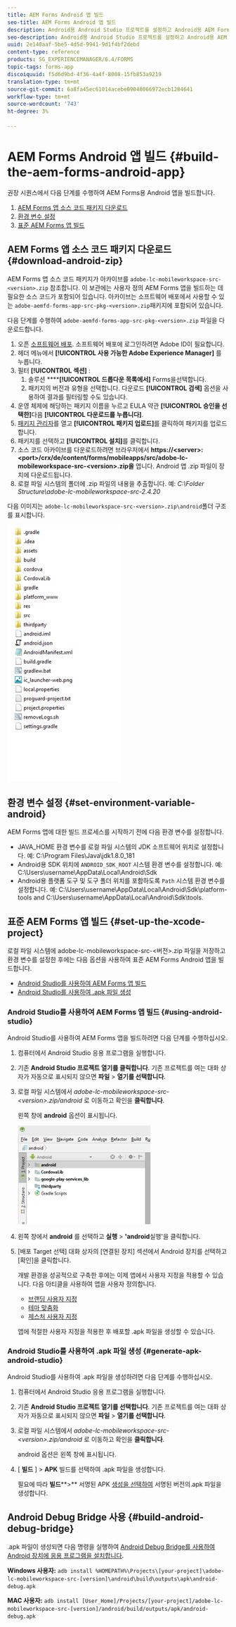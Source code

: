 ```yaml
---
title: AEM Forms Android 앱 빌드
seo-title: AEM Forms Android 앱 빌드
description: Android용 Android Studio 프로젝트를 설정하고 Android용 AEM Forms 앱용 .apk 파일을 빌드하는 절차
seo-description: Android용 Android Studio 프로젝트를 설정하고 Android용 AEM Forms 앱용 .apk 파일을 빌드하는 절차
uuid: 2e140aaf-5be5-4d5d-9941-9d1f4bf2debd
content-type: reference
products: SG_EXPERIENCEMANAGER/6.4/FORMS
topic-tags: forms-app
discoiquuid: f5d6d9bd-4f36-4a4f-8008-15fb853a9219
translation-type: tm+mt
source-git-commit: 6a8fa45ec61014acebe09048066972ecb1284641
workflow-type: tm+mt
source-wordcount: '743'
ht-degree: 3%

---
```



# AEM Forms Android 앱 빌드 {#build-the-aem-forms-android-app}

권장 시퀀스에서 다음 단계를 수행하여 AEM Forms용 Android 앱을 빌드합니다.

1. [AEM Forms 앱 소스 코드 패키지 다운로드](#download-android-zip)
1. [환경 변수 설정](#set-environment-variable-android)
1. [표준 AEM Forms 앱 빌드](#set-up-the-xcode-project)

## AEM Forms 앱 소스 코드 패키지 다운로드 {#download-android-zip}

AEM Forms 앱 소스 코드 패키지가 아카이브를 `adobe-lc-mobileworkspace-src-<version>.zip` 참조합니다. 이 보관에는 사용자 정의 AEM Forms 앱을 빌드하는 데 필요한 소스 코드가 포함되어 있습니다. 아카이브는 소프트웨어 배포에서 사용할 수 있는 `adobe-aemfd-forms-app-src-pkg-<version>.zip`패키지에 포함되어 있습니다.

다음 단계를 수행하여 `adobe-aemfd-forms-app-src-pkg-<version>.zip` 파일을 다운로드합니다.

1. 오픈 [소프트웨어 배포](https://experience.adobe.com/downloads). 소프트웨어 배포에 로그인하려면 Adobe ID이 필요합니다.
1. 헤더 메뉴에서 **[!UICONTROL 사용 가능한 Adobe Experience Manager]** 를 누릅니다.
1. 필터 **[!UICONTROL 섹션]** :
   1. 솔루션 ******[!UICONTROL 드롭다운 목록에서]** Forms을선택합니다.
   2. 패키지의 버전과 유형을 선택합니다. 다운로드 **[!UICONTROL 검색]** 옵션을 사용하여 결과를 필터링할 수도 있습니다.
1. 운영 체제에 해당하는 패키지 이름을 누르고 EULA 약관 **[!UICONTROL 승인을 선택한]**&#x200B;다음 **[!UICONTROL 다운로드를 누릅니다]**.
1. [패키지 관리자](https://docs.adobe.com/content/help/ko-KR/experience-manager-65/administering/contentmanagement/package-manager.html)를 열고 **[!UICONTROL 패키지 업로드]**&#x200B;를 클릭하여 패키지를 업로드합니다.
1. 패키지를 선택하고 **[!UICONTROL 설치]**&#x200B;를 클릭합니다.
1. 소스 코드 아카이브를 다운로드하려면 브라우저에서 **https://&lt;server>:&lt;port>/crx/de/content/forms/mobileapps/src/adobe-lc-mobileworkspace-src-&lt;version>.zip을** 엽니다. Android 앱 .zip 파일이 장치에 다운로드됩니다.
1. 로컬 파일 시스템의 폴더에 .zip 파일의 내용을 추출합니다. 예: *C:\Folder Structure\adobe-lc-mobileworkspace-src-2.4.20*

다음 이미지는 `adobe-lc-mobileworkspace-src-<version>.zip\android`폴더 구조를 표시합니다.

![zip_android_folder_structure](assets/zip_android_folder_structure.png)

## 환경 변수 설정 {#set-environment-variable-android}

AEM Forms 앱에 대한 빌드 프로세스를 시작하기 전에 다음 환경 변수를 설정합니다.

* JAVA_HOME 환경 변수를 로컬 파일 시스템의 JDK 소프트웨어 위치로 설정합니다. 예: C:\Program Files\Java\jdk1.8.0_181
* Android용 SDK 위치에 `ANDROID_SDK_ROOT` 시스템 환경 변수를 설정합니다. 예: C:\Users\username\AppData\Local\Android\Sdk
* Android용 플랫폼 도구 및 도구 폴더 위치를 포함하도록 `Path` 시스템 환경 변수를 설정합니다. 예: C:\Users\username\AppData\Local\Android\Sdk\platform-tools and C:\Users\username\AppData\Local\Android\Sdk\tools.

## 표준 AEM Forms 앱 빌드 {#set-up-the-xcode-project}

로컬 파일 시스템에 adobe-lc-mobileworkspace-src-&lt;버전>.zip 파일을 저장하고 환경 변수를 설정한 후에는 다음 옵션을 사용하여 표준 AEM Forms Android 앱을 빌드합니다.

* [Android Studio를 사용하여 AEM Forms 앱 빌드](#using-android-studio)
* [Android Studio를 사용하여 .apk 파일 생성](#generate-apk-android-studio)

### Android Studio를 사용하여 AEM Forms 앱 빌드 {#using-android-studio}

Android Studio를 사용하여 AEM Forms 앱을 빌드하려면 다음 단계를 수행하십시오.

1. 컴퓨터에서 Android Studio 응용 프로그램을 실행합니다.
1. 기존 **Android Studio 프로젝트 열기를 클릭합니다**. 기존 프로젝트를 여는 대화 상자가 자동으로 표시되지 않으면 **파일** > **열기를 선택합니다**.
1. 로컬 파일 시스템에서 *adobe-lc-mobileworkspace-src-&lt;version>.zip/android* 로 이동하고 확인을 **클릭합니다**.

   왼쪽 창에 **android** 옵션이 표시됩니다.

   ![android_folder_studio](assets/android_folder_studio.png)

1. 왼쪽 창에서 **android** 를 선택하고 **실행** > **&#39;android**&#x200B;실행&#39;을 클릭합니다.
1. [배포 Target 선택] 대화 상자의 [연결된 장치] 섹션에서 Android 장치를 선택하고 [확인]을 클릭합니다.

   개발 환경을 성공적으로 구축한 후에는 이제 앱에서 사용자 지정을 적용할 수 있습니다. 다음 아티클을 사용하여 앱을 사용자 정의합니다.

   * [브랜딩 사용자 지정](/help/forms/using/branding-customization.md)
   * [테마 맞춤화](/help/forms/using/theme-customization.md)
   * [제스처 사용자 지정](/help/forms/using/gesture-customization.md)

   앱에 적절한 사용자 지정을 적용한 후 배포할 .apk 파일을 생성할 수 있습니다.

### Android Studio를 사용하여 .apk 파일 생성 {#generate-apk-android-studio}

Android Studio를 사용하여 .apk 파일을 생성하려면 다음 단계를 수행하십시오.

1. 컴퓨터에서 Android Studio 응용 프로그램을 실행합니다.
1. 기존 **Android Studio 프로젝트 열기를 선택합니다**. 기존 프로젝트를 여는 대화 상자가 자동으로 표시되지 않으면 **파일** > **열기를 선택합니다**.
1. 로컬 파일 시스템에서 *adobe-lc-mobileworkspace-src-&lt;version>.zip/android* 로 이동하고 확인을 **클릭합니다**.

   android 옵션은 왼쪽 창에 표시됩니다.

1. [ **빌드** ] > **APK** 빌드를 선택하여 .apk 파일을 생성합니다.

   필요에 따라 **빌드****>** 서명된 APK [생성을 선택하여](https://developer.android.com/studio/publish/app-signing) 서명된 버전의.apk 파일을 생성합니다.

## Android Debug Bridge 사용 {#build-android-debug-bridge}

.apk 파일이 생성되면 다음 명령을 실행하여 [Android Debug Bridge를 사용하여 Android 장치에 응용 프로그램을 설치합니다](https://developer.android.com/tools/help/adb.html).

**Windows 사용자:** `adb install %HOMEPATH%\Projects\[your-project]\adobe-lc-mobileworkspace-src-[version]\android\build\outputs\apk\android-debug.apk`

**MAC 사용자:** `adb install [User_Home]/Projects/[your-project]/adobe-lc-mobileworkspace-src-[version]/android/build/outputs/apk/android-debug.apk`
